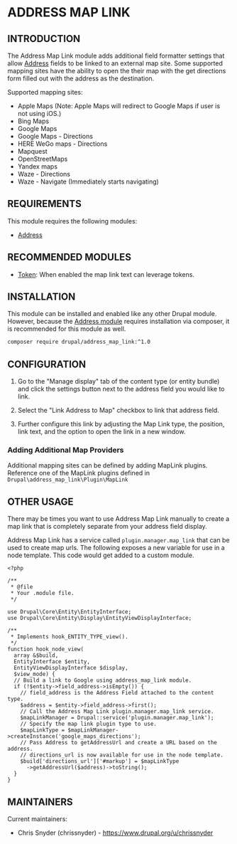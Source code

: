 ADDRESS MAP LINK
================

INTRODUCTION
------------

The Address Map Link module adds additional field formatter settings that allow
 [Address](https://www.drupal.org/project/address) fields to be linked to an
 external map site. Some supported mapping sites have the ability to open the
 their map with the get directions form filled out with the address as the
 destination.

Supported mapping sites:
* Apple Maps
 (Note: Apple Maps will redirect to Google Maps if user is not using iOS.)
* Bing Maps
* Google Maps
* Google Maps - Directions
* HERE WeGo maps - Directions
* Mapquest
* OpenStreetMaps
* Yandex maps
* Waze - Directions
* Waze - Navigate (Immediately starts navigating)

REQUIREMENTS
------------
This module requires the following modules:

* [Address](https://www.drupal.org/project/address)

RECOMMENDED MODULES
-------------------

* [Token](https://www.drupal.org/project/token): When enabled the map link text
 can leverage tokens.

INSTALLATION
------------

This module can be installed and enabled like any other Drupal module. However,
 because the [Address module](https://www.drupal.org/project/address) requires
 installation via composer, it is recommended for this module as well.

   ```sh
   composer require drupal/address_map_link:^1.0
   ```

CONFIGURATION
-------------

1. Go to the "Manage display" tab of the content type (or entity bundle) and
 click the settings button next to the address field you would like to link.

2. Select the "Link Address to Map" checkbox to link that address field.

3. Further configure this link by adjusting the Map Link type, the position,
 link text, and the option to open the link in a new window.

### Adding Additional Map Providers

Additional mapping sites can be defined by adding MapLink plugins. Reference
 one of the MapLink plugins defined in `Drupal\address_map_link\Plugin\MapLink`

OTHER USAGE
-----------

There may be times you want to use Address Map Link manually to create a map
 link that is completely separate from your address field display.

Address Map Link has a service called `plugin.manager.map_link` that can be
 used to create map urls. The following exposes a new variable for use in a
 node template. This code would get added to a custom module.

```
<?php

/**
 * @file
 * Your .module file.
 */

use Drupal\Core\Entity\EntityInterface;
use Drupal\Core\Entity\Display\EntityViewDisplayInterface;

/**
 * Implements hook_ENTITY_TYPE_view().
 */
function hook_node_view(
  array &$build,
  EntityInterface $entity,
  EntityViewDisplayInterface $display,
  $view_mode) {
  // Build a link to Google using address_map_link module.
  if (!$entity->field_address->isEmpty()) {
    // field_address is the Address Field attached to the content type.
    $address = $entity->field_address->first();
    // Call the Address Map Link plugin.manager.map_link service.
    $mapLinkManager = Drupal::service('plugin.manager.map_link');
    // Specify the map link plugin type to use.
    $mapLinkType = $mapLinkManager->createInstance('google_maps_directions');
    // Pass Address to getAddressUrl and create a URL based on the address.
    // directions_url is now available for use in the node template.
    $build['directions_url']['#markup'] = $mapLinkType
      ->getAddressUrl($address)->toString();
  }
}

```

MAINTAINERS
-----------

Current maintainers:

* Chris Snyder (chrissnyder) - https://www.drupal.org/u/chrissnyder
